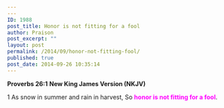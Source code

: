 ```yaml
---
---
ID: 1988
post_title: Honor is not fitting for a fool
author: Praison
post_excerpt: ""
layout: post
permalink: /2014/09/honor-not-fitting-fool/
published: true
post_date: 2014-09-26 10:35:14
---
```

<strong>Proverbs 26:1</strong>
<strong> New King James Version (NKJV)</strong>

1 As snow in summer and rain in harvest,
So <span style="color: #ff00ff;"><strong>honor is not fitting for a fool</strong></span>.